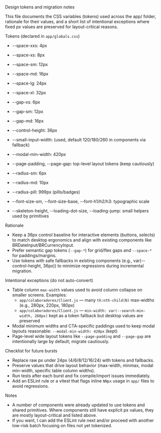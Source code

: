 Design tokens and migration notes

This file documents the CSS variables (tokens) used across the app/ folder, rationale for their values, and a short list of intentional exceptions where fixed px values are preserved for layout-critical reasons.

Tokens (declared in `app/globals.css`)

- --space-xxs: 4px
- --space-xs: 8px
- --space-sm: 12px
- --space-md: 16px
- --space-lg: 24px
- --space-xl: 32px

- --gap-xs: 6px
- --gap-sm: 12px
- --gap-md: 16px

- --control-height: 36px
- --small-input-width: (used, default 120/180/260 in components via fallback)
- --modal-min-width: 420px
- --page-padding, --page-gap: top-level layout tokens (keep cautiously)

- --radius-sm: 6px
- --radius-md: 10px
- --radius-pill: 999px (pills/badges)

- --font-size-sm, --font-size-base, --font-h1/h2/h3: typographic scale

- --skeleton-height, --loading-dot-size, --loading-jump: small helpers used by primitives

Rationale

- Keep a 36px control baseline for interactive elements (buttons, selects) to match desktop ergonomics and align with existing components like BRDateInput/BRCurrencyInput.
- Prefer semantic gap tokens (`--gap-*`) for grid/flex gaps and `--space-*` for paddings/margins.
- Use tokens with safe fallbacks in existing components (e.g., var(--control-height, 36px)) to minimize regressions during incremental migration.

Intentional exceptions (do not auto-convert)

- Table column `max-width` values used to avoid column collapse on smaller screens. Examples:
  - `app/colaboradores/Client.js` — many `th:nth-child(N)` max-widths (e.g., 280px, 220px, 180px)
  - `app/colaboradores/Client.js` — `min-width: var(--search-min-width, 260px)` kept as a token fallback but desktop values are preserved
- Modal minimum widths and CTA-specific paddings used to keep modal layouts reasonable: `--modal-min-width: 420px` (kept)
- Page-level wide layout tokens like `--page-padding` and `--page-gap` are intentionally large by default; migrate cautiously.

Checklist for future bursts

- Replace raw px under 24px (4/6/8/12/16/24) with tokens and fallbacks.
- Preserve values that drive layout behavior (max-width, minmax, modal min-width, specific table column widths).
- Run tests after each burst and fix compile/import issues immediately.
- Add an ESLint rule or a vitest that flags inline `NNpx` usage in `app/` files to avoid regressions.

Notes

- A number of components were already updated to use tokens and shared primitives. Where components still have explicit px values, they are mostly layout-critical and listed above.
- If you want, I can add the ESLint rule next and/or proceed with another low-risk batch focusing on files not yet tokenized.
